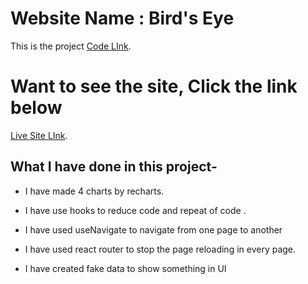 # Website Name : Bird's Eye

This is the project [Code LInk](https://github.com/programming-hero-web-course-4/product-analysis-website-nasim8382).

# Want to see the site, Click the link below

[Live Site LInk](https://birds-eye-site.netlify.app/).

## What I have done in this project-

* I have made 4 charts by recharts.

* I have use hooks to reduce code and repeat of code .

* I have used useNavigate to navigate from one page to another

* I have used react router to stop the page reloading in every page.

* I have created fake data to show something in UI


